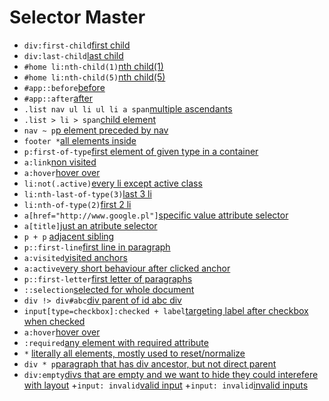 # Selector Master
+ `div:first-child`[first child](templates/1.html)
+ `div:last-child`[last child](templates/2.html)
+ `#home li:nth-child(1)`[nth child(1)](templates/3.html)
+ `#home li:nth-child(5)`[nth child(5)](templates/4.html)
+ `#app::before`[before](templates/5.html)
+ `#app::after`[after](templates/6.html)
+ `.list nav ul li ul li a span`[multiple ascendants](templates/7.html)
+ `.list > li > span`[child element](templates/8.html)
+ `nav ~ p`[p element preceded by nav](templates/9.html)
+ `footer *`[all elements inside](templates/10.html)
+ `p:first-of-type`[first element of given type in a container](templates/11.html)
+ `a:link`[non visited](templates/12.html)
+ `a:hover`[hover over](templates/19.html)
+ `li:not(.active)`[every li except active class](templates/13.html)
+ `li:nth-last-of-type(3)`[last 3 li](templates/14.html)
+ `li:nth-of-type(2)`[first 2 li](templates/15.html)
+ `a[href="http://www.google.pl"]`[specific value attribute selector](templates/16.html)
+ `a[title]`[just an atribute selector](templates/17.html)
+ `p + p` [adjacent sibling](templates/18.html)
+ `p::first-line`[first line in paragraph](templates/20.html)
+ `a:visited`[visited anchors](templates/21.html)
+ `a:active`[very short behaviour after clicked anchor](templates/22.html)
+ `p::first-letter`[first letter of paragraphs](templates/23.html)
+ `::selection`[selected for whole document](templates/24.html)
+ `div !> div#abc`[div parent of id abc div](templates/25.html)
+ `input[type=checkbox]:checked + label`[targeting label after checkbox when checked](templates/26.html)
+ `a:hover`[hover over](templates/19.html)
+ `:required`[any element with required attribute](templates/27.html)
+ `*` [literally all elements, mostly used to reset/normalize](templates/28.html)
+ `div * p`[paragraph that has div ancestor, but not direct parent](templates/29.html)
+ `div:empty`[divs that are empty and we want to hide they could interefere with layout](templates/30.html)
+`input: invalid`[valid input](templates/31.html)
+`input: invalid`[invalid inputs](templates/31.html)
